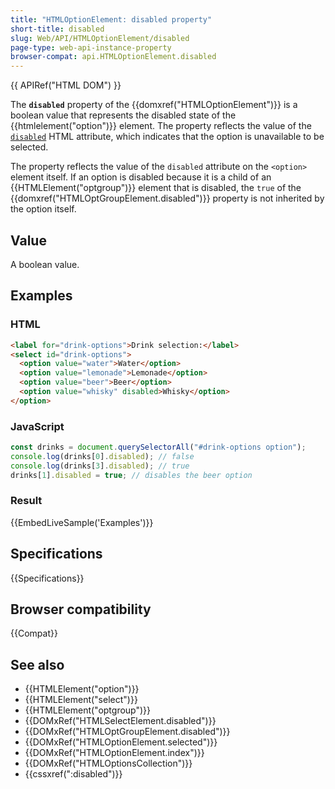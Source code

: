 ```yaml
---
title: "HTMLOptionElement: disabled property"
short-title: disabled
slug: Web/API/HTMLOptionElement/disabled
page-type: web-api-instance-property
browser-compat: api.HTMLOptionElement.disabled
---
```


{{ APIRef("HTML DOM") }}

The **`disabled`** property of the {{domxref("HTMLOptionElement")}} is a boolean value that represents the disabled state of the {{htmlelement("option")}} element. The property reflects the value of the [`disabled`](/en-US/docs/Web/HTML/Element/option#disabled) HTML attribute, which indicates that the option is unavailable to be selected.

The property reflects the value of the `disabled` attribute on the `<option>` element itself. If an option is disabled because it is a child of an {{HTMLElement("optgroup")}} element that is disabled, the `true` of the {{domxref("HTMLOptGroupElement.disabled")}} property is not inherited by the option itself.

## Value

A boolean value.

## Examples

### HTML

```html
<label for="drink-options">Drink selection:</label>
<select id="drink-options">
  <option value="water">Water</option>
  <option value="lemonade">Lemonade</option>
  <option value="beer">Beer</option>
  <option value="whisky" disabled>Whisky</option>
</option>
```

### JavaScript

```js
const drinks = document.querySelectorAll("#drink-options option");
console.log(drinks[0].disabled); // false
console.log(drinks[3].disabled); // true
drinks[1].disabled = true; // disables the beer option
```

### Result

{{EmbedLiveSample('Examples')}}

## Specifications

{{Specifications}}

## Browser compatibility

{{Compat}}

## See also

- {{HTMLElement("option")}}
- {{HTMLElement("select")}}
- {{HTMLElement("optgroup")}}
- {{DOMxRef("HTMLSelectElement.disabled")}}
- {{DOMxRef("HTMLOptGroupElement.disabled")}}
- {{DOMxRef("HTMLOptionElement.selected")}}
- {{DOMxRef("HTMLOptionElement.index")}}
- {{DOMxRef("HTMLOptionsCollection")}}
- {{cssxref(":disabled")}}
